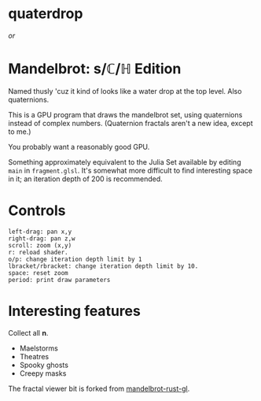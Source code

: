 # quaterdrop
_or_
# Mandelbrot: s/ℂ/ℍ Edition

Named thusly 'cuz it kind of looks like a water drop at the top level. Also quaternions.

This is a GPU program that draws the mandelbrot set, using quaternions instead of complex numbers.
(Quaternion fractals aren't a new idea, except to me.)

You probably want a reasonably good GPU.

Something approximately equivalent to the Julia Set available by editing `main` in `fragment.glsl`.
It's somewhat more difficult to find interesting space in it; an iteration depth of 200 is recommended.


# Controls
```
left-drag: pan x,y
right-drag: pan z,w
scroll: zoom (x,y)
r: reload shader.
o/p: change iteration depth limit by 1
lbracket/rbracket: change iteration depth limit by 10.
space: reset zoom
period: print draw parameters
```

# Interesting features
Collect all __n__.

* Maelstorms
* Theatres
* Spooky ghosts
* Creepy masks




The fractal viewer bit is forked from [mandelbrot-rust-gl](https://github.com/remexre/mandelbrot-rust-gl).
